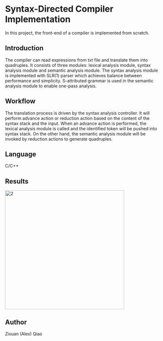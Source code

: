 # Syntax-Directed Compiler Implementation
In this project, the front-end of a compiler is implemented from scratch. 

## Introduction
The compiler can read expressions from txt file and translate them into quadruples. It consists of three modules: lexical analysis module, syntax analysis module and semantic analysis module. The syntax analysis module is implemented with SLR(1) parser which achieves balance between performance and simplicity. S-attributed grammar is used in the semantic analysis module to enable one-pass analysis. 

## Workflow
The translation process is driven by the syntax analysis controller. It will perform advance action or reduction action based on the content of the syntax stack and the input. When an advance action is performed, the lexical analysis module is called and the identified token will be pushed into syntax stack. On the other hand, the semantic analysis module will be invoked by reduction actions to generate quadruples. 

## Language
C/C++

## Results
<img width="390" alt="2" src="https://github.com/Zixuan-Qiao/Compiler/assets/102449059/b608cbb8-b6bd-4b82-a782-f94039ff4e20">

## Author
Zixuan (Alex) Qiao
